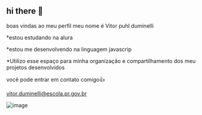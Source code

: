 ## hi there 👋️
boas vindas ao meu perfil
meu nome é Vitor puhl duminelli

*estou estudando na alura

*estou me desenvolvendo na linguagem javascrip

*Utilizo esse espaço para minha organização e compartilhamento dos meu projetos desenvolvidos

você pode entrar em contato comigo👍️

vitor.duminelli@escola.pr.gov.br

![image](https://github.com/user-attachments/assets/ee9a9a63-a78d-4b9a-b536-b07f53b9faa9)

